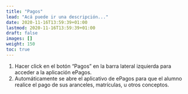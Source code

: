```yaml
---
title: "Pagos"
lead: "Acá puede ir una descripción..."
date: 2020-11-16T13:59:39+01:00
lastmod: 2020-11-16T13:59:39+01:00
draft: false
images: []
weight: 150
toc: true
---
```


1. Hacer click en el botón “Pagos” en la barra lateral izquierda para acceder a la aplicación ePagos.
1. Automáticamente se abre el aplicativo de ePagos para que el alumno realice el pago de sus aranceles, matrículas, u otros conceptos.
